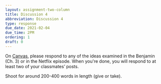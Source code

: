 ```yaml
---
layout: assignment-two-column
title: Discussion 4
abbreviation: Discussion 4
type: response
due_date: 2021-02-04
due_time: 2PM
ordering: 1
draft: 0
---
```


On <a href="https://canvas.northwestern.edu/courses/130544/discussion_topics/890496" target="_blank">Canvas</a>, please respond to any of the ideas examined in the Benjamin (Ch. 3) or in the Netflix episode. When you're done, you will respond to at least two of your classmates’ posts.

Shoot for around 200-400 words in length (give or take). 